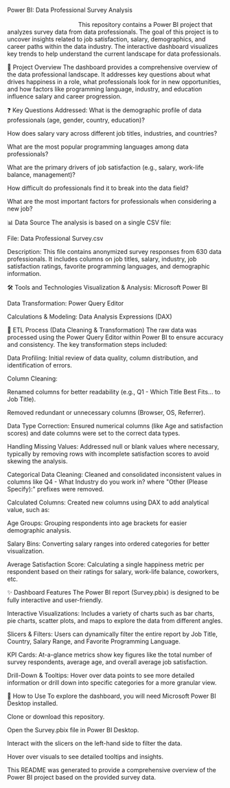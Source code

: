 Power BI: Data Professional Survey Analysis                                                                                                                                                                                                                               
This repository contains a Power BI project that analyzes survey data from data professionals. The goal of this project is to uncover insights related to job satisfaction, salary, demographics, and career paths within the data industry. The interactive dashboard visualizes key trends to help understand the current landscape for data professionals.

📝 Project Overview
The dashboard provides a comprehensive overview of the data professional landscape. It addresses key questions about what drives happiness in a role, what professionals look for in new opportunities, and how factors like programming language, industry, and education influence salary and career progression.

❓ Key Questions Addressed:
What is the demographic profile of data professionals (age, gender, country, education)?

How does salary vary across different job titles, industries, and countries?

What are the most popular programming languages among data professionals?

What are the primary drivers of job satisfaction (e.g., salary, work-life balance, management)?

How difficult do professionals find it to break into the data field?

What are the most important factors for professionals when considering a new job?

📊 Data Source
The analysis is based on a single CSV file:

File: Data Professional Survey.csv

Description: This file contains anonymized survey responses from 630 data professionals. It includes columns on job titles, salary, industry, job satisfaction ratings, favorite programming languages, and demographic information.

🛠️ Tools and Technologies
Visualization & Analysis: Microsoft Power BI

Data Transformation: Power Query Editor

Calculations & Modeling: Data Analysis Expressions (DAX)

🔄 ETL Process (Data Cleaning & Transformation)
The raw data was processed using the Power Query Editor within Power BI to ensure accuracy and consistency. The key transformation steps included:

Data Profiling: Initial review of data quality, column distribution, and identification of errors.

Column Cleaning:

Renamed columns for better readability (e.g., Q1 - Which Title Best Fits... to Job Title).

Removed redundant or unnecessary columns (Browser, OS, Referrer).

Data Type Correction: Ensured numerical columns (like Age and satisfaction scores) and date columns were set to the correct data types.

Handling Missing Values: Addressed null or blank values where necessary, typically by removing rows with incomplete satisfaction scores to avoid skewing the analysis.

Categorical Data Cleaning: Cleaned and consolidated inconsistent values in columns like Q4 - What Industry do you work in? where "Other (Please Specify):" prefixes were removed.

Calculated Columns: Created new columns using DAX to add analytical value, such as:

Age Groups: Grouping respondents into age brackets for easier demographic analysis.

Salary Bins: Converting salary ranges into ordered categories for better visualization.

Average Satisfaction Score: Calculating a single happiness metric per respondent based on their ratings for salary, work-life balance, coworkers, etc.

✨ Dashboard Features
The Power BI report (Survey.pbix) is designed to be fully interactive and user-friendly.

Interactive Visualizations: Includes a variety of charts such as bar charts, pie charts, scatter plots, and maps to explore the data from different angles.

Slicers & Filters: Users can dynamically filter the entire report by Job Title, Country, Salary Range, and Favorite Programming Language.

KPI Cards: At-a-glance metrics show key figures like the total number of survey respondents, average age, and overall average job satisfaction.

Drill-Down & Tooltips: Hover over data points to see more detailed information or drill down into specific categories for a more granular view.

🚀 How to Use
To explore the dashboard, you will need Microsoft Power BI Desktop installed.

Clone or download this repository.

Open the Survey.pbix file in Power BI Desktop.

Interact with the slicers on the left-hand side to filter the data.

Hover over visuals to see detailed tooltips and insights.

This README was generated to provide a comprehensive overview of the Power BI project based on the provided survey data.
